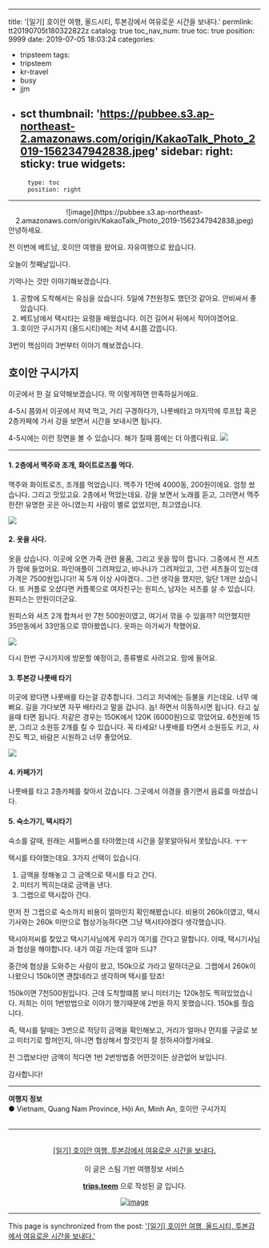 
---
title: '[일기] 호이안 여행, 올드시티, 투본강에서 여유로운 시간을 보내다.'
permlink: tt20190705t180322822z
catalog: true
toc_nav_num: true
toc: true
position: 9999
date: 2019-07-05 18:03:24
categories:
- tripsteem
tags:
- tripsteem
- kr-travel
- busy
- jjm
- sct
thumbnail: 'https://pubbee.s3.ap-northeast-2.amazonaws.com/origin/KakaoTalk_Photo_2019-1562347942838.jpeg'
sidebar:
    right:
        sticky: true
widgets:
    -
        type: toc
        position: right
---


<center>![image](https://pubbee.s3.ap-northeast-2.amazonaws.com/origin/KakaoTalk_Photo_2019-1562347942838.jpeg)</center>
안녕하세요.

전 이번에 베트남, 호이안 여행을 왔어요. 자유여행으로 왔습니다.

오늘이 첫째날입니다.

기억나는 것만 이야기해보겠습니다.

1. 공항에 도착해서는 유심을 샀습니다. 5일에 7천원정도 했던것 같아요. 안비싸서 좋았습니다.
2. 베트남에서 택시타는 요령을 배웠습니다. 이건 길어서 뒤에서 적어야겠어요.
3. 호이안 구시가지 (올드시티)에는 저녁 4시쯤 갔씁니다.

3번이 핵심이라 3번부터 이야기 해보겠습니다.

## 호이안 구시가지

이곳에서 한 걸 요약해보겠습니다. 딱 이렇게하면 만족하실거에요.

4-5시 쯤와서 이곳에서 저녁 먹고, 거리 구경하다가, 나룻배타고
마지막에 루프탑 혹은 2층카페에 가서 강을 보면서 시간을 보내시면 됩니다.

4-5시에는 이런 장면을 볼 수 있습니다. 해가 질때 쯤에는 더 아름다워요.
![](https://pubbee.s3.ap-northeast-2.amazonaws.com/origin/KakaoTalk_Photo_2019-1562349677288.jpeg)

----

#### 1. 2층에서 맥주와 조개, 화이트로즈를 먹다.
맥주와 화이트로즈, 조개를 먹었습니다.
맥주가 1잔에 4000동, 200원이에요. 엄청 쌌습니다.
그리고 맛있고요. 2층에서 먹었는데요. 
강을 보면서 노래를 듣고, 그러면서 맥주 한잔!
유명한 곳은 아니였는지 사람이 별로 없었지만, 최고였습니다.

![](https://pubbee.s3.ap-northeast-2.amazonaws.com/origin/KakaoTalk_Photo_2019-1562348644599.jpeg)

#### 2. 옷을 사다.

옷을 샀습니다.
이곳에 오면 가죽 관련 물품, 그리고 옷을 많이 팝니다.
그중에서 전 셔츠가 맘에 들었어요.
파인애플이 그려져있고, 바나나가 그려져있고, 그런 셔츠들이 있는데
가격은 7500원입니다!!
꼭 5개 이상 사야겠다.. 그런 생각을 했지만, 일단 1개만 샀습니다.
또 커플로 오셨다면 커플룩으로 여자친구는 원피스, 남자는 셔츠를 살 수 있습니다.
원피스는 만원이더군요.

원피스와 셔츠 2개 합쳐서 만 7천 500원이였고, 여기서 깎을 수 있을까?
미안했지만 35만동에서 33만동으로 깎아봤씁니다. 옷파는 아가씨가 착했어요.

![](https://pubbee.s3.ap-northeast-2.amazonaws.com/origin/KakaoTalk_Photo_2019-1562348809009.jpeg)



다시 한번 구시가지에 방문할 예정이고, 종류별로 사려고요. 맘에 들어요.

#### 3. 투본강 나룻배 타기

이곳에 왔다면 나룻배를 타는걸 강추합니다.
그리고 저녁에는 등불을 키는데요. 너무 예뻐요.
길을 가다보면 자꾸 배타라고 말을 겁니다. 놉! 하면서 이동하시면 됩니다.
타고 싶을때 타면 됩니다.
저같은 경우는 150K에서 120K (6000원)으로 깎았어요.
6천원에 15분, 그리고 소원등 2개를 킬 수 있습니다. 꼭 타세요!
나룻배를 타면서 소원등도 키고, 사진도 찍고, 바람은 시원하고 너무 좋았어요.


![](https://pubbee.s3.ap-northeast-2.amazonaws.com/origin/KakaoTalk_Photo_2019-1562349728410.jpeg)

#### 4. 카페가기

나룻배를 타고 2층카페를 찾아서 갔습니다.
그곳에서 야경을 즐기면서 음료를 마셨습니다.

#### 5. 숙소가기, 택시타기

숙소를 갈때, 원래는 셔틀버스를 타야했는데 시간을 잘못알아둬서 못탔습니다. ㅜㅜ

택시를 타야했는데요. 3가지 선택이 있습니다.
1. 금액을 정해놓고 그 금액으로 택시를 타고 간다.
2. 미터기 찍히는대로 금액을 낸다.
3. 그랩으로 택시잡아 간다.

먼저 전 그랩으로 숙소까지 비용이 얼마인지 확인해봤습니다.
비용이 260k이였고, 택시기사와는 260k 미만으로 협상가능하다면 그냥 택시타야겠다 생각했습니다.

택시아저씨를 찾았고 택시기사님에게 우리가 여기를 간다고 말합니다.
이때, 택시기사님과 협상을 해야합니다.
내가 여길 가는데 얼마 드냐?

중간에 협상을 도와주는 사람이 왔고, 150k으로 가라고 말하더군요.
그랩에서 260k이 나왔으니 150k이면 괜찮네라고 생각하며 택시를 탔죠!

150k이면 7천500원입니다.
근데 도착할떄쯤 보니 미터기는 120k정도 찍혀있었습니다. 저희는 이미 1번방법으로 이야기 했기때문에 2번을 하지 못했습니다. 150k를 줬습니다.

즉, 택시를 탈때는 3번으로 적당히 금액을 확인해보고, 거리가 얼마나 먼지를 구글로 보고
미터기로 할꺼인지, 아니면 협상해서 할것인지 잘 정하셔야할거에요.

전 그랩보다만 금액이 적다면 1번 2번방법중 어떤것이든 상관없어 보입니다.

감사합니다!


<hr><b>여행지 정보</b><br/>● Vietnam, Quang Nam Province, Hội An, Minh An, 호이안 구시가지<br/><br/><hr><br/><center><a href='https://kr.tripsteem.com/post/tt20190705t180322822z'>[일기] 호이안 여행, 투본강에서 여유로운 시간을 보내다.</a></center><br />
<center>
이 글은 스팀 기반 여행정보 서비스

<a href='https://kr.tripsteem.com/'><b>trips.teem</b></a> 으로 작성된 글 입니다.

<a href='https://kr.tripsteem.com/'>![image](https://cdn.steemitimages.com/DQmUFZTyUVo6PuZGHeF9VxLHxkrufqLa37Wz8U6A9j115JU/%EB%B0%B0%EB%84%88_%EB%B4%84.jpg)</a>
</center>

- - -

This page is synchronized from the post: ['[일기] 호이안 여행, 올드시티, 투본강에서 여유로운 시간을 보내다.'](https://steemit.com/@jacobyu/tt20190705t180322822z)
